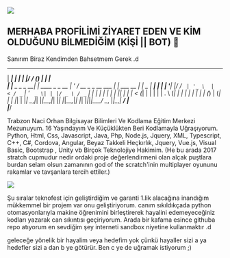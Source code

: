 ![](https://miro.medium.com/max/1600/1*X7Q84nkQN1DiFXC-rQLt9g.gif)

## MERHABA PROFİLİMİ ZİYARET EDEN VE KİM OLDUĞUNU BİLMEDİĞİM (KİŞİ || BOT) 👋

Sanırım Biraz Kendimden Bahsetmem Gerek .d

 ______          _                 _  __               _ _             _       
|  ____|        | |               | |/ /              (_) |           | |      
| |__ _   _ _ __| | ____ _ _ __   | ' / __ _ _ __ ___  _| | ___   __ _| |_   _ 
|  __| | | | '__| |/ / _` | '_ \  |  < / _` | '_ ` _ \| | |/ _ \ / _` | | | | |
| |  | |_| | |  |   < (_| | | | | | . \ (_| | | | | | | | | (_) | (_| | | |_| |
|_|   \__,_|_|  |_|\_\__,_|_| |_| |_|\_\__,_|_| |_| |_|_|_|\___/ \__, |_|\__,_|
                                                                  __/ |        
                                                                 |___/         


Trabzon Naci Orhan Bilgisayar Bilimleri Ve Kodlama Eğitim Merkezi Mezunuyum. 16 Yaşındayım Ve Küçüklükten Beri Kodlamayla Uğraşıyorum. Python, Html, Css, Javascript, Java, Php, Node.js, Jquery, XML, Typescript, C++, C#, Cordova, Angular, Beyaz Takkeli Heçkırlık, Jquery, Vue.js, Visual Basic, Bootstrap , Unity vb Birçok Teknolojiye Hakimim. (He bu arada 2017 stratch cupmudur nedir ordaki proje değerlendirmeni olan alçak puştlara burdan selam olsun zamanının god of the scratch'inin multiplayer oyununu rakamlar ve tavşanlara tercih ettiler.)

![](https://media0.giphy.com/media/LmNwrBhejkK9EFP504/200.gif)

Şu sıralar teknofest için geliştirdiğim ve garanti 1.lik alacağına inandığım mükkemmel bir projem var onu geliştiriyorum. canım sıkıldıkçada python otomasyonlarıyla makine öğrenimini birleştirerek hayalini edemeyeceğiniz kodları yazarak can sıkıntısı geçiriyorum. Arada bir kafama esince githuba repo atıyorum en sevdiğim şey interneti sandbox niyetine kullanmaktır .d

geleceğe yönelik bir hayalim veya hedefim yok çünkü hayaller sizi a ya hedefler sizi a dan b ye götürür. Ben c ye de uğramak istiyorum ;)

